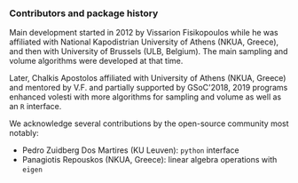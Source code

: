 ### Contributors and package history

Main development started in 2012 by Vissarion Fisikopoulos while he was affiliated with National Kapodistrian University of Athens (NKUA, Greece), and then with University of Brussels (ULB, Belgium). The main sampling and volume algorithms were developed at that time. 

Later, Chalkis Apostolos affiliated with University of Athens (NKUA, Greece) and mentored by V.F. and partially supported by GSoC'2018, 2019 programs enhanced volesti with more algorithms for sampling and volume as well as an `R` interface.

We acknowledge several contributions by the open-source community most notably: 
* Pedro Zuidberg Dos Martires (KU Leuven): `python` interface
* Panagiotis Repouskos (NKUA, Greece): linear algebra operations with `eigen` 
